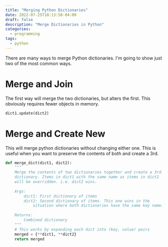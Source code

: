 ```yaml
---
title: "Merging Python Dictionaries"
date: 2022-07-25T18:13:58-04:00
draft: false
description: "Merge Dictionaries in Python"
categories:
  - programming
tags:
  - python
---
```

There are many ways to merge Python dictionaries. I'm going to show just two
of the most common ways.

# Merge and Join
The first way will merge the two dictionaries, but alters the first. This
obviously requires fewer objects in memory.

```python
dict1.update(dict2)
```

# Merge and Create New 

This will merge python dictionaries without changing either one. This is
useful when you want to preserve the contents of both and create a 3rd.

```python
def merge_dict(dict1, dict2):
    """
    Merge the contents of two dictionaries together and create a 3rd
    dictionary. Items in dict1 with the same name as items in dict2
    will be overridden. i.e. dict2 wins.
    
    Args:
        dict1: First dictionary of items
        dict2: Second dictionary of items. This one wins in the
            situation where both dictionaries have the same key name.
    
    Returns:
        Combined dictionary
    """
    # This works by expanding each dict into (key, value) pairs
    merged = {**dict1, **dict2}
    return merged
```
